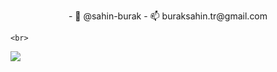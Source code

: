 <p align="center">
  - 👋 @sahin-burak
  - 📫 buraksahin.tr@gmail.com

    <br>
  <img src="https://github-readme-stats.vercel.app/api/top-langs/?username=sahin-burak&&theme=dark&layout=compact">
  <br>

</p>
